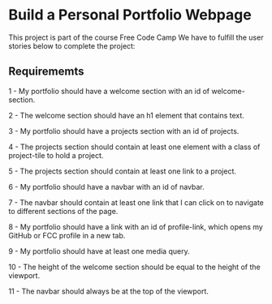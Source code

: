 # Build a Personal Portfolio Webpage

This project is part of the course Free Code Camp
We have to fulfill the user stories below to complete the project:

## Requirememts

1 - My portfolio should have a welcome section with an id of welcome-section.

2 - The welcome section should have an h1 element that contains text.

3 - My portfolio should have a projects section with an id of projects.

4 - The projects section should contain at least one element with a class of project-tile to hold a project.

5 - The projects section should contain at least one link to a project.

6 - My portfolio should have a navbar with an id of navbar.

7 - The navbar should contain at least one link that I can click on to navigate to different sections of the page.

8 - My portfolio should have a link with an id of profile-link, which opens my GitHub or FCC profile in a new tab.

9 - My portfolio should have at least one media query.

10 - The height of the welcome section should be equal to the height of the viewport.

11 - The navbar should always be at the top of the viewport.


